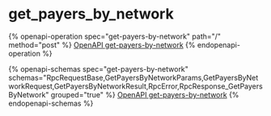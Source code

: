 # get\_payers\_by\_network

{% openapi-operation spec="get-payers-by-network" path="/" method="post" %}
[OpenAPI get-payers-by-network](https://gitbook-x-prod-openapi.4401d86825a13bf607936cc3a9f3897a.r2.cloudflarestorage.com/raw/10351cddc1076de9985486c466373c97e5756498245fbed5484fb70cc51b6a98.yaml?X-Amz-Algorithm=AWS4-HMAC-SHA256&X-Amz-Content-Sha256=UNSIGNED-PAYLOAD&X-Amz-Credential=dce48141f43c0191a2ad043a6888781c%2F20250715%2Fauto%2Fs3%2Faws4_request&X-Amz-Date=20250715T200342Z&X-Amz-Expires=172800&X-Amz-Signature=ebf89488c87095d38d72945508434f5e931a47197cdcc9fa6117d1675002e2ea&X-Amz-SignedHeaders=host&x-amz-checksum-mode=ENABLED&x-id=GetObject)
{% endopenapi-operation %}

{% openapi-schemas spec="get-payers-by-network" schemas="RpcRequestBase,GetPayersByNetworkParams,GetPayersByNetworkRequest,GetPayersByNetworkResult,RpcError,RpcResponse_GetPayersByNetwork" grouped="true" %}
[OpenAPI get-payers-by-network](https://gitbook-x-prod-openapi.4401d86825a13bf607936cc3a9f3897a.r2.cloudflarestorage.com/raw/10351cddc1076de9985486c466373c97e5756498245fbed5484fb70cc51b6a98.yaml?X-Amz-Algorithm=AWS4-HMAC-SHA256&X-Amz-Content-Sha256=UNSIGNED-PAYLOAD&X-Amz-Credential=dce48141f43c0191a2ad043a6888781c%2F20250715%2Fauto%2Fs3%2Faws4_request&X-Amz-Date=20250715T200342Z&X-Amz-Expires=172800&X-Amz-Signature=ebf89488c87095d38d72945508434f5e931a47197cdcc9fa6117d1675002e2ea&X-Amz-SignedHeaders=host&x-amz-checksum-mode=ENABLED&x-id=GetObject)
{% endopenapi-schemas %}
